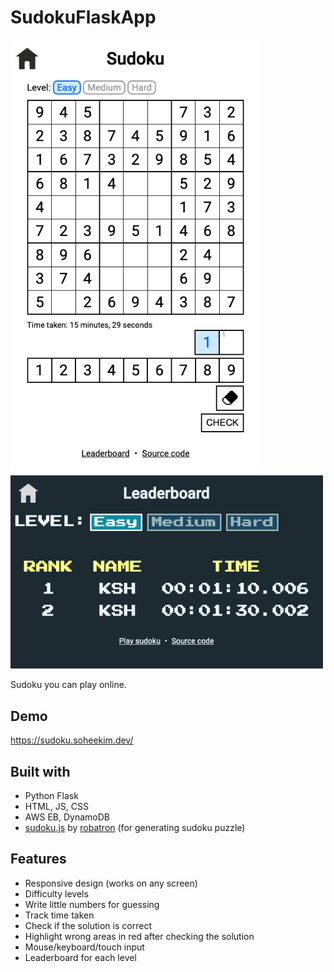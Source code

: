 # SudokuFlaskApp

<img alt="Sudoku gameplay" src="https://github.com/soheekim2109/SudokuFlaskApp/blob/main/static/img/sudoku-game.png" width=400px /><img alt="Sudoku gameplay" src="https://github.com/soheekim2109/SudokuFlaskApp/blob/main/static/img/sudoku-leaderboard.png" width=500px />

Sudoku you can play online.

## Demo

https://sudoku.soheekim.dev/

## Built with

- Python Flask
- HTML, JS, CSS
- AWS EB, DynamoDB
- [sudoku.js](https://github.com/robatron/sudoku.js) by [robatron](https://github.com/robatron) (for generating sudoku puzzle)

## Features

- Responsive design (works on any screen)
- Difficulty levels
- Write little numbers for guessing
- Track time taken
- Check if the solution is correct
- Highlight wrong areas in red after checking the solution
- Mouse/keyboard/touch input
- Leaderboard for each level
